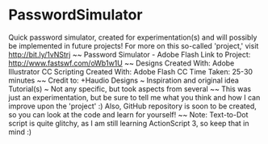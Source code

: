 # PasswordSimulator
Quick password simulator, created for experimentation(s) and will possibly be implemented in future projects! For more on this so-called 'project,' visit http://bit.ly/1vNStrj
~~
Password Simulator - Adobe Flash
Link to Project: http://www.fastswf.com/oWb1w1U
~~
Designs Created With: Adobe Illustrator CC
Scripting Created With: Adobe Flash CC
Time Taken: 25-30 minutes
~~
Credit to:
+Haudio Designs  ~ Inspiration and original idea
Tutorial(s) ~ Not any specific, but took aspects from several
~~
This was just an experimentation, but be sure to tell me what you think and how I can improve upon the 'project' :)
Also, GitHub repository is soon to be created, so you can look at the code and learn for yourself!
~~
Note: Text-to-Dot script is quite glitchy, as I am still learning ActionScript 3, so keep that in mind :)﻿
